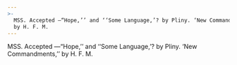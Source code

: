 ```yaml
---
>-
  MSS. Accepted —“Hope,’’ and ‘‘Some Language,’? by Pliny. ‘New Commandments,’’
  by H. F. M.
---
```


MSS. Accepted —“Hope,’’ and ‘‘Some Language,’? by Pliny. ‘New Commandments,’’ by H. F. M.